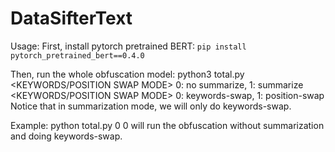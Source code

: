 # DataSifterText

Usage: 
First, install pytorch pretrained BERT:
```pip install pytorch_pretrained_bert==0.4.0```

Then, run the whole obfuscation model:
python3 total.py <SUMMARIZATION> <KEYWORDS/POSITION SWAP MODE>
	<SUMMARIZATION> 0: no summarize, 1: summarize
	<KEYWORDS/POSITION SWAP MODE> 0: keywords-swap, 1: position-swap
Notice that in summarization mode, we will only do keywords-swap.
	
Example: 
python total.py 0 0
will run the obfuscation without summarization and doing keywords-swap.
